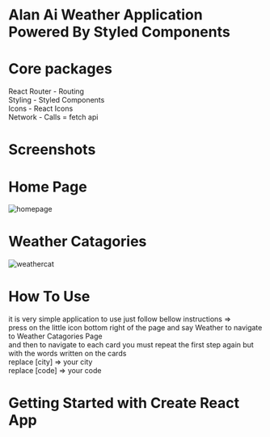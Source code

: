 # Alan Ai Weather Application Powered By Styled Components

# Core packages <br/>
React Router - Routing <br/>
Styling - Styled Components <br/>
Icons - React Icons <br/>
Network - Calls = fetch api <br/>
# Screenshots
# Home Page 
![homepage](https://github.com/reobest/weather/assets/88613447/2f1bb26f-bc8a-4ed3-a21e-563a957d9d2e)
# Weather Catagories
![weathercat](https://github.com/reobest/weather/assets/88613447/c1e627c8-3b00-41b2-a9a5-87296ccbfe8c)
# How To Use <br/>
it is very simple application  to use just follow bellow instructions => <br/>
press on the little icon bottom right of the page and say Weather to navigate to Weather Catagories Page <br/>
and then to navigate to each card you must repeat the first step again but with the words written on the cards <br/>
replace [city] => your city <br/>
replace [code] => your code <br/>
# Getting Started with Create React App
